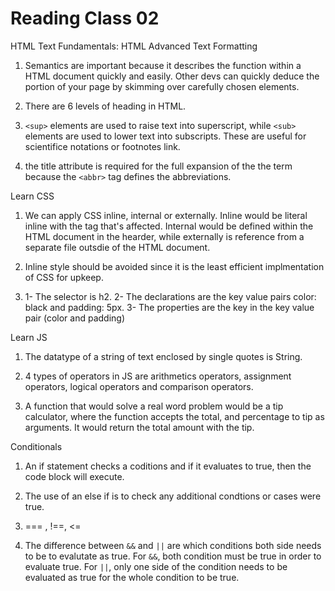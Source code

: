 # Reading Class 02

HTML Text Fundamentals: HTML Advanced Text Formatting

1) Semantics are important because it describes the function within a HTML document quickly and easily. Other devs can quickly deduce the portion of your page by skimming over carefully chosen elements.

2) There are 6 levels of heading in HTML.

3) `<sup>` elements are used to raise text into superscript, while `<sub>` elements are used to lower text into subscripts. These are useful for scientifice notations or footnotes link.

4) the title attribute is required for the full expansion of the the term because the `<abbr>` tag defines the abbreviations.

Learn CSS

1) We can apply CSS inline, internal or externally. Inline would be literal inline with the tag that's affected. Internal would be defined within the HTML document in the hearder, while externally is reference from a separate file outsdie of the HTML document.

2) Inline style should be avoided since it is the least efficient implmentation of CSS for upkeep.

3) 1- The selector is h2. 2- The declarations are the key value pairs color: black and padding: 5px. 3- The properties are the key in the key value pair (color and padding)

Learn JS

1) The datatype of a string of text enclosed by single quotes is String.

2) 4 types of operators in JS are arithmetics operators, assignment operators, logical operators and comparison operators.

3) A function that would solve a real word problem would be a tip calculator, where the function accepts the total, and percentage to tip as arguments. It would return the total amount with the tip.

Conditionals

1) An if statement checks a coditions  and if it evaluates to true, then the code block will execute.

2) The use of an else if is to check any additional condtions or cases were true.

3) === , !==, <=

4) The difference between `&&` and `||` are which conditions both side needs to be to evalutate as true. For `&&`, both condition must be true in order to evaluate true. For `||`, only one side of the condition needs to be evaluated as true for the whole condition to be true.